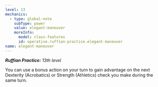 ```yaml
---
level: 13
mechanics:
  - type: global-note
    subType: power
    value: elegant-maneuver
    moreInfo:
      model: class-features
      id: operative.ruffian-practice.elegant-maneuver
name: elegant-maneuver
---
```

_**Ruffian Practice:** 13th level_
You can use a bonus action on your turn to gain advantage on the next Dexterity (Acrobatics) or Strength (Athletics) check you make during the same turn.